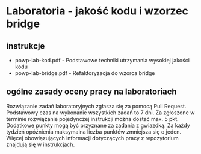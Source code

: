 # Laboratoria - jakość kodu i wzorzec bridge

## instrukcje

* powp-lab-kod.pdf - Podstawowe techniki utrzymania wysokiej jakości kodu
* powp-lab-bridge.pdf - Refaktoryzacja do wzorca bridge

## ogólne zasady oceny pracy na laboratoriach

Rozwiązanie zadań laboratoryjnych zgłasza się za pomocą Pull Request. 
Podstawowy czas na wykonanie wszystkich zadań to 7 dni.
Za zgłoszone w terminie rozwiązanie pojedynczej instrukcji można dostać max. 5 pkt. 
Dodatkowe punkty mogą być przyznane za zadania z gwiazdką.
Za każdy tydzień opóźnienia maksymalna liczba punktów zmniejsza się o jeden.
Więcej obowiązujących informacji dotyczących pracy z repozytorium znajdują się w instrukcjach.
